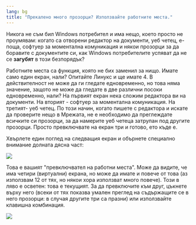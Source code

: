 ```yaml
---
lang: bg
title: "Прекалено много прозорци? Използвайте работните места."
---
```


Никога не съм бил Windows потребител и има нещо, което просто не проумявам: когато са отворени редактор на документи, уеб четец, е-поща, софтуер за моментална комуникация и някои прозорци за да боравите с документите си, как Windows потребителите успяват да не се <b>загубят</b> 
в този безпорядък?

Работните места са функция, която не бих заменил за нищо. Имате само един екран, нали? Опитайте Линукс и ще имате 4. В действителност не може да ги гледате едновременно, но това няма значение, защото не може да гледате в две различни посоки едновременно, нали? На първият екран нека сложим редактора ви на документи. На вторият - софтуер за моментална комуникация. На третият- уеб четец. По този начин, когато пишете с редактора и искате да проверите нещо в Мрежата, не е необходимо да преглеждате всичките си прозорци, за да намерите уеб четеца затрупан под другите прозорци. Просто превключвате на екран три и готово, ето къде е.

Хвърлете един поглед на следващия екран и обърнете специално внимание долната дясна част:

<img src="Images/workspaces.png" border="0"/>

Това е вашият "превключвател на работни места". Може да видите, че има четири (виртуални) екрана, но може да имате и повече от това (аз използвам 12 от тях, но някои хора използват много повече). Този в ляво е осветен: това е текущият. За да превключите към друг, цъкнете върху него (всеки от тях показва умален преглед на съдържащите се в него прозорци: в случая другите три са празни) или използвайте клавишна комбинация.

<img src="Images/workspaces_full.png" border="0"/>




